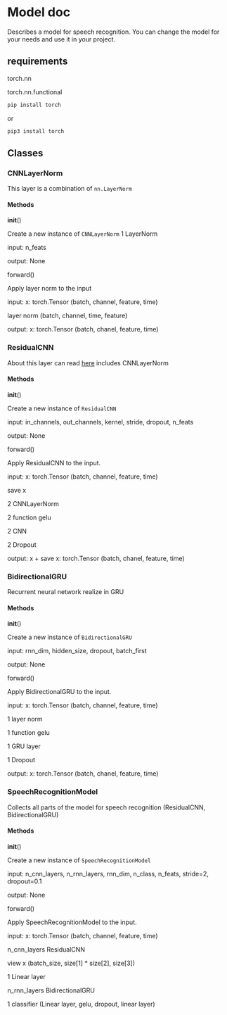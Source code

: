 # Model doc

Describes a model for speech recognition. You can change the model for your needs and use it in your project.

## requirements

torch.nn

torch.nn.functional

```bash
pip install torch
```

or

```bash
pip3 install torch
```

## Classes

### CNNLayerNorm

This layer is a combination of `nn.LayerNorm`

#### Methods

__init__()

Create a new instance of `CNNLayerNorm`
1 LayerNorm

input: n_feats

output: None

forward()

Apply layer norm to the input

input: x: torch.Tensor (batch, channel, feature, time)

layer norm (batch, channel, time, feature)

output: x: torch.Tensor (batch, chanel, feature, time)

### ResidualCNN

About this layer can read [here](https://arxiv.org/pdf/1603.05027.pdf)
includes CNNLayerNorm

#### Methods

__init__()

Create a new instance of `ResidualCNN`

input: in_channels, out_channels, kernel, stride, dropout, n_feats

output: None

forward()

Apply ResidualCNN to the input.

input: x: torch.Tensor (batch, channel, feature, time)

save x

2 CNNLayerNorm

2 function gelu

2 CNN

2 Dropout

output: x + save x: torch.Tensor (batch, chanel, feature, time)

### BidirectionalGRU

Recurrent neural network realize in GRU

#### Methods

__init__()

Create a new instance of `BidirectionalGRU`

input: rnn_dim, hidden_size, dropout, batch_first

output: None

forward()

Apply BidirectionalGRU to the input.

input: x: torch.Tensor (batch, channel, feature, time)

1 layer norm

1 function gelu

1 GRU layer

1 Dropout

output: x: torch.Tensor (batch, chanel, feature, time)

### SpeechRecognitionModel

Collects all parts of the model for speech recognition (ResidualCNN, BidirectionalGRU)

#### Methods

__init__()

Create a new instance of `SpeechRecognitionModel`

input:  n_cnn_layers, n_rnn_layers, rnn_dim, n_class, n_feats, stride=2, dropout=0.1

output: None

forward()

Apply SpeechRecognitionModel to the input.

input: x: torch.Tensor (batch, channel, feature, time)

n_cnn_layers ResidualCNN

view x (batch_size, size[1] * size[2], size[3])

1 Linear layer

n_rnn_layers  BidirectionalGRU

1 classifier (Linear layer, gelu, dropout, linear layer)
